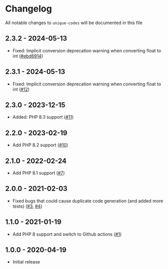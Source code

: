 # Changelog

All notable changes to `unique-codes` will be documented in this file

## 2.3.2 - 2024-05-13

- Fixed: Implicit conversion deprecation warning when converting float to int ([#ebd6914](https://github.com/nextapps-be/unique-codes/commit/ebd6914f7bf1c843a9cf5ab888e454503400db22))

## 2.3.1 - 2024-05-13

- Fixed: Implicit conversion deprecation warning when converting float to int ([#12](https://github.com/nextapps-be/unique-codes/pull/12))

## 2.3.0 - 2023-12-15

- Added: PHP 8.3 support ([#11](https://github.com/nextapps-be/unique-codes/pull/11))

## 2.2.0 - 2023-02-19

- Add PHP 8.2 support ([#10](https://github.com/nextapps-be/unique-codes/pull/10))

## 2.1.0 - 2022-02-24

- Add PHP 8.1 support ([#7](https://github.com/nextapps-be/unique-codes/pull/7))

## 2.0.0 - 2021-02-03

- Fixed bugs that could cause duplicate code generation (and added more tests) ([#3](https://github.com/nextapps-be/unique-codes/pull/3), [#4](https://github.com/nextapps-be/unique-codes/pull/4))

## 1.1.0 - 2021-01-19

- Add PHP 8 support and switch to Github actions ([#1](https://github.com/nextapps-be/unique-codes/pull/1))

## 1.0.0 - 2020-04-19

- Initial release
